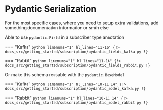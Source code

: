 # Pydantic Serialization

For the most specific cases, where you need to setup extra validations, add something documentation information or smth else

Able to use `pydantic.Field` in a subscriber type annotation

=== "Kafka"
    ```python linenums="1" hl_lines="11-16"
    {!> docs_src/getting_started/subscription/pydantic_fields_kafka.py !}
    ```

=== "Rabbit"
    ```python linenums="1" hl_lines="11-16"
    {!> docs_src/getting_started/subscription/pydantic_fields_rabbit.py !}
    ```

Or make this schema reusable with the `pydantic.BaseModel`

=== "Kafka"
    ```python linenums="1" hl_lines="10-11 14"
    {!> docs_src/getting_started/subscription/pydantic_model_kafka.py !}
    ```

=== "Rabbit"
    ```python linenums="1" hl_lines="10-11 14"
    {!> docs_src/getting_started/subscription/pydantic_model_rabbit.py !}
    ```
